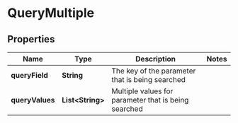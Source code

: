 

# QueryMultiple


## Properties

Name | Type | Description | Notes
------------ | ------------- | ------------- | -------------
**queryField** | **String** | The key of the parameter that is being searched | 
**queryValues** | **List&lt;String&gt;** | Multiple values for parameter that is being searched | 



